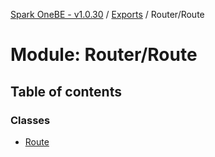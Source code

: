 [Spark OneBE - v1.0.30](../README.md) / [Exports](../modules.md) / Router/Route

# Module: Router/Route

## Table of contents

### Classes

- [Route](../classes/Router_Route.Route.md)
